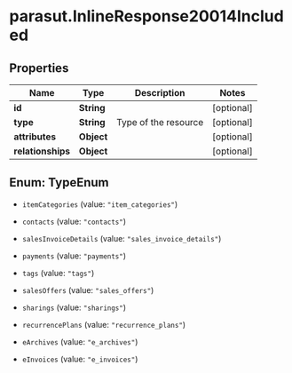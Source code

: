 # parasut.InlineResponse20014Included

## Properties
Name | Type | Description | Notes
------------ | ------------- | ------------- | -------------
**id** | **String** |  | [optional] 
**type** | **String** | Type of the resource | [optional] 
**attributes** | **Object** |  | [optional] 
**relationships** | **Object** |  | [optional] 


<a name="TypeEnum"></a>
## Enum: TypeEnum


* `itemCategories` (value: `"item_categories"`)

* `contacts` (value: `"contacts"`)

* `salesInvoiceDetails` (value: `"sales_invoice_details"`)

* `payments` (value: `"payments"`)

* `tags` (value: `"tags"`)

* `salesOffers` (value: `"sales_offers"`)

* `sharings` (value: `"sharings"`)

* `recurrencePlans` (value: `"recurrence_plans"`)

* `eArchives` (value: `"e_archives"`)

* `eInvoices` (value: `"e_invoices"`)




